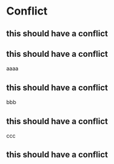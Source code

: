 # Conflict
## this should have a conflict
## this should have a conflict
aaaa
## this should have a conflict
bbb
## this should have a conflict
ccc
## this should have a conflict

